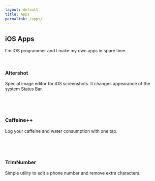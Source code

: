```yaml
---
layout: default
title: Apps
permalink: /apps/
---
```


## iOS Apps

I'm iOS programmer and I make my own apps in spare time.
  
<br>

### Altershot

Special image editor for iOS screenshots. It changes appearance of the
system Status Bar.

<a href="https://itunes.apple.com/gb/app/altershot/id911930618" style="display:inline-block;overflow:hidden;background:url(https://linkmaker.itunes.apple.com/assets/shared/badges/en-us/appstore-sm.svg) no-repeat;width:60px;height:15px;background-size:contain;" class="app-link"></a>

<br>

### Caffeine++

Log your caffeine and water consumption with one tap.

<a href="https://itunes.apple.com/gb/app/caffeine-caffeine-tracker/id983386737" style="display:inline-block;overflow:hidden;background:url(https://linkmaker.itunes.apple.com/assets/shared/badges/en-us/appstore-sm.svg) no-repeat;width:60px;height:15px;background-size:contain;" class="app-link"></a>

<br>

### TrimNumber 

Simple utility to edit a phone number and remove extra characters.

<a href="https://itunes.apple.com/gb/app/trimnumber/id891432865" style="display:inline-block;overflow:hidden;background:url(https://linkmaker.itunes.apple.com/assets/shared/badges/en-us/appstore-sm.svg) no-repeat;width:60px;height:15px;background-size:contain;" class="app-link"></a>

<br>
